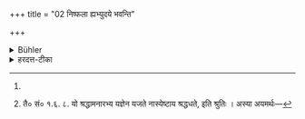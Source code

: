 +++
title = "02 निष्फला ह्यभ्युदये भवन्ति"

+++

<details><summary>Bühler</summary>

2. For when they ought to bring rewards, (duties thus fulfilled) become fruitless.
</details>

<details><summary>हरदत्त-टीका</summary>

## सूत्रम्
निष्फला ह्यभ्युदये भवन्ति ॥ २ ॥  
### प्रस्तावः
किं कारणम्?
## टिप्पनी
हि यस्मादेवं क्रियमाणा धर्मा अभ्युदये फलकाले निष्फला भवन्ति । [^१]लोकार्थं ह्यसौ धर्मं चरति, न कर्तव्यमिति श्रद्धया । न च श्रद्धया विना धर्मः फलं साधयति । [^२] 'यो वै श्रद्धामनारभ्येति श्रुतेः॥

[^१]:

   लोकभक्त्या इति क. पु.  

[^२]:

    तै० सं० १.६. ८. यो श्रद्धामनारभ्य यज्ञेन यजते नास्येष्टाय श्रद्धधते, इति श्रुतिः । अस्या अयमर्थः—
</details>
